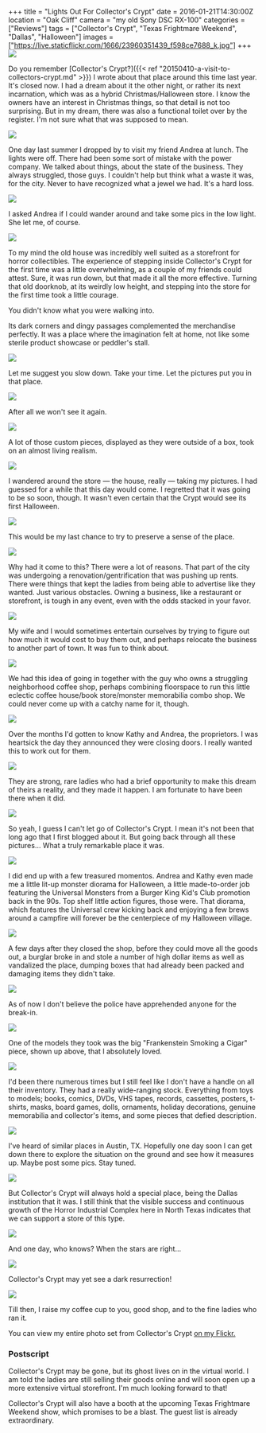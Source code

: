 +++
title = "Lights Out For Collector's Crypt"
date = 2016-01-21T14:30:00Z
location = "Oak Cliff"
camera = "my old Sony DSC RX-100"
categories = ["Reviews"]
tags = ["Collector's Crypt", "Texas Frightmare Weekend", "Dallas", "Halloween"]
images = ["https://live.staticflickr.com/1666/23960351439_f598ce7688_k.jpg"]
+++
![](https://live.staticflickr.com/1666/23960351439_f598ce7688_k.jpg)

Do you remember [Collector's Crypt?]({{< ref "20150410-a-visit-to-collectors-crypt.md" >}}) I wrote about that place around this time last year. It's closed now. I had a dream about it the other night, or rather its next incarnation, which was as a hybrid Christmas/Halloween store. I know the owners have an interest in Christmas things, so that detail is not too surprising. But in my dream, there was also a functional toilet over by the register. I'm not sure what that was supposed to mean.

<!--more-->

![](https://live.staticflickr.com/1688/23699949014_f8ecb78ad5_k.jpg)

One day last summer I dropped by to visit my friend Andrea at lunch. The lights were off. There had been some sort of mistake with the power company. We talked about things, about the state of the business. They always struggled, those guys. I couldn't help but think what a waste it was, for the city. Never to have recognized what a jewel we had. It's a hard loss.

![](https://live.staticflickr.com/1659/23699948654_fa4e46d1a7_k.jpg)

I asked Andrea if I could wander around and take some pics in the low light. She let me, of course.

![](https://live.staticflickr.com/1679/23699948224_8850e30676_k.jpg)

To my mind the old house was incredibly well suited as a storefront for horror collectibles. The experience of stepping inside Collector's Crypt for the first time was a little overwhelming, as a couple of my friends could attest. Sure, it was run down, but that made it all the more effective. Turning that old doorknob, at its weirdly low height, and stepping into the store for the first time took a little courage.

You didn't know what you were walking into.

Its dark corners and dingy passages complemented the merchandise perfectly. It was a place where the imagination felt at home, not like some sterile product  showcase or peddler's stall.

![](https://live.staticflickr.com/1696/24032576250_4bd4446bed_k.jpg)

Let me suggest you slow down. Take your time. Let the pictures put you in that place.

![](https://live.staticflickr.com/1669/24328163075_d672395175_k.jpg)

After all we won't see it again.

![](https://live.staticflickr.com/1704/23701344493_9488c47e90_k.jpg)

A lot of those custom pieces, displayed as they were outside of a box, took on an almost living realism.

![](https://live.staticflickr.com/1655/24245641531_7061af4624_k.jpg)

I wandered around the store — the house, really — taking my pictures. I had guessed for a while that this day would come. I regretted that it was going to be so soon, though. It wasn't even certain that the Crypt would see its first Halloween.

![](https://live.staticflickr.com/1567/23699943504_9c2e671933_k.jpg)

This would be my last chance to try to preserve a sense of the place.

![](https://live.staticflickr.com/1556/23701340913_b6d717b7d8_k.jpg)

Why had it come to this? There were a lot of reasons. That part of the city was undergoing a renovation/gentrification that was pushing up rents. There were things that kept the ladies from being able to advertise like they wanted. Just various obstacles. Owning a business, like a restaurant or storefront, is tough in any event, even with the odds stacked in your favor.

![](https://live.staticflickr.com/1511/24301970386_476cfce707_k.jpg)

My wife and I would sometimes entertain ourselves by trying to figure out how much it would cost to buy them out, and perhaps relocate the business to another part of town. It was fun to think about.

![](https://live.staticflickr.com/1656/23960343809_bcb7f5d3d9_k.jpg)

We had this idea of going in together with the guy who owns a struggling neighborhood coffee shop, perhaps combining floorspace to run this little eclectic coffee house/book store/monster memorabilia combo shop. We could never come up with a catchy name for it, though.

![](https://live.staticflickr.com/1568/23701339283_5992119ef9_k.jpg)

Over the months I'd gotten to know Kathy and Andrea, the proprietors. I was heartsick the day they announced they were closing doors. I really wanted this to work out for them.

![](https://live.staticflickr.com/1451/23699939754_05e8421e7c_k.jpg)

They are strong, rare ladies who had a brief opportunity to make this dream of theirs a reality, and they made it happen. I am fortunate to have been there when it did.

![](https://live.staticflickr.com/1470/23701334963_733c553f6b_k.jpg)

So yeah, I guess I can't let go of Collector's Crypt. I mean it's not been that long ago that I first blogged about it. But going back through all these pictures… What a truly remarkable place it was.

![](https://live.staticflickr.com/1506/24245633321_7d4ad1514e_h.jpg)

I did end up with a few treasured momentos. Andrea and Kathy even made me a little lit-up monster diorama for Halloween, a little made-to-order job featuring the Universal Monsters from a Burger King Kid's Club promotion back in the 90s. Top shelf little action figures, those were. That diorama, which features the Universal crew kicking back and enjoying a few brews around a campfire will forever be the centerpiece of my Halloween village.

![](https://live.staticflickr.com/1713/24328153075_eba2cb9d71_h.jpg)

A few days after they closed the shop, before they could move all the goods out, a burglar broke in and stole a number of high dollar items as well as vandalized the place, dumping boxes that had already been packed and damaging items they didn't take.

![](https://live.staticflickr.com/1546/23701334443_7bf6f3de40_h.jpg)

As of now I don't believe the police have apprehended anyone for the break-in.

![](https://live.staticflickr.com/1553/24219940242_d97180892c_h.jpg)

One of the models they took was the big "Frankenstein Smoking a Cigar" piece, shown up above, that I absolutely loved.

![](https://live.staticflickr.com/1590/23699935814_db0f67001a_h.jpg)

I'd been there numerous times but I still feel like I don't have a handle on all their inventory. They had a really wide-ranging stock. Everything from toys to models; books, comics, DVDs, VHS tapes, records, cassettes, posters, t-shirts, masks, board games, dolls, ornaments, holiday decorations, genuine memorabilia and collector's items, and some pieces that defied description.

![](https://live.staticflickr.com/1637/23699935144_7c22f121ee_h.jpg)

I've heard of similar places in Austin, TX. Hopefully one day soon I can get down there to explore the situation on the ground and see how it measures up. Maybe post some pics. Stay tuned.

![](https://live.staticflickr.com/1686/24328147835_385531ddcc_h.jpg)

But Collector's Crypt will always hold a special place, being the Dallas institution that it was. I still think that the visible success and continuous growth of the Horror Industrial Complex here in North Texas indicates that we can support a store of this type.

![](https://live.staticflickr.com/1586/24301958006_5e1419a8b4_h.jpg)

And one day, who knows? When the stars are right…

![](https://live.staticflickr.com/1451/23701327443_5cc639913a_h.jpg)

Collector's Crypt may yet see a dark resurrection!

![](https://live.staticflickr.com/1625/24032555220_789caf09a3_h.jpg)

Till then, I raise my coffee cup to you, good shop, and to the fine ladies who ran it.

You can view my entire photo set from Collector's Crypt [on my Flickr.](https://www.flickr.com/photos/tobyjmarks/albums/72157661109407474/)

### Postscript

Collector's Crypt may be gone, but its ghost lives on in the virtual world. I am told the ladies are still selling their goods online and will soon open up a more extensive virtual storefront. I'm much looking forward to that!

Collector's Crypt will also have a booth at the upcoming Texas Frightmare Weekend show, which promises to be a blast. The guest list is already extraordinary.

